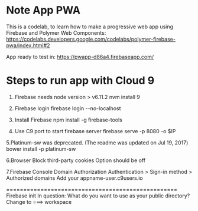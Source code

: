

Note App PWA
=================================================
This is a codelab, to learn how to make a progressive web app using Firebase and Polymer Web Components:
https://codelabs.developers.google.com/codelabs/polymer-firebase-pwa/index.html#2

App ready to test in:
https://pwapp-d86a4.firebaseapp.com/


Steps to run app with Cloud 9
=================================================

1. Firebase needs node version > v6.11.2 
nvm install 9

2. Firebase login 
firebase login --no-localhost

3. Install Firebase 
npm install -g firebase-tools

4. Use C9 port to start firebase server
firebase serve -p 8080 -o $IP

5.Platinum-sw was deprecated. (The readme was updated on Jul 19, 2017)
bower install -p platinum-sw

6.Browser Block third-party cookies 
Option should be off

7.Firebase Console Domain Authorization
Authentication > Sign-in method > Authorized domains
Add your appname-user.c9users.io 

==================================================
Firebase init
In question:
What do you want to use as your public directory? 
Change to ===> workspace



